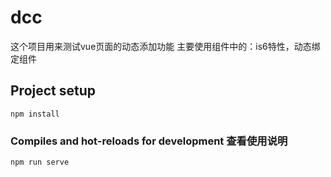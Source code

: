 # dcc
这个项目用来测试vue页面的动态添加功能
主要使用组件中的：is6特性，动态绑定组件
## Project setup
```
npm install
```

### Compiles and hot-reloads for development 查看使用说明
```
npm run serve
```
